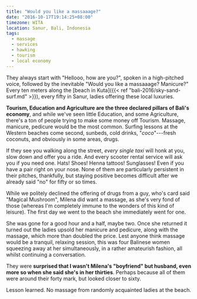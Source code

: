 ```yaml
---
title: "Would you like a massaaage?"
date: "2016-10-17T19:14:25+08:00"
timezone: WITA
location: Sanur, Bali, Indonesia
tags:
  - massage
  - services
  - hawking
  - tourism
  - local economy
---
```


They always start with "Hellooo, how are you?", spoken in a high-pitched voice, followed by the inevitable "Would you like a massaaage? Manicure?" Every ten meters along the [beach in Kuta]({{< ref "bali-2016/sky-sand-surf.md" >}}), every fifty in Sanur, ladies offering these local luxuries.

<!--more-->

__Tourism, Education and Agriculture are the three declared pillars of Bali's economy__, and while we've seen little Education, and some Agriculture, there's a ton of people trying to make some money off Tourism. Massage, manicure, pedicure would be the most common. Surfing lessons at the Western beaches come second, sunbeds, cold drinks, "_coco_"---fresh coconuts, and obviously in some areas, drugs.

If they see you walking along the street, _every single taxi_ will honk at you, slow down and offer you a ride. And every scooter rental service will ask you if you need one. Hats! Shoes! Henna tattoos! Sunglasses! Even if you have a pair right on your nose. None of them are particularly persistent in their pitches, thankfully, but staying positive becomes difficult after we already said "no" for fifty or so times.

While we politely declined the offering of drugs from a guy, who's card said "Magical Mushroom", Milena did want a massage, as she's very fond of those (whereas I'm completely immune to the wonders of this kind of leisure). The first day we went to the beach she immediately went for one.

She was gone for a good hour and a half, maybe two. Once she returned it turned out the ladies upsold her manicure and pedicure, along with the massage, which more than doubled the price. Lest anyone think massage would be a tranquil, relaxing session, this was four Balinese women squeezing away at her simultaneously, in a rather amateurish fashion, all whilst continuing a conversation.

They were __surprised that I wasn't Milena's "boyfriend" but husband, even more so when she said she's in her thirties__. Perhaps because all of them were around their forty mark, but looked closer to sixty.

Lesson learned. No massage from randomly acquainted ladies at the beach.
